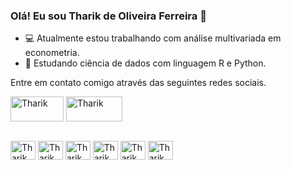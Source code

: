 ### Olá! Eu sou Tharik de Oliveira Ferreira 👋


- 💻 Atualmente estou trabalhando com análise multivariada em econometria.
- 📗 Estudando ciência de dados com linguagem R e Python.

<div>
  Entre em contato comigo através das seguintes redes sociais.
  
  <a href="https://www.linkedin.com/in/tharikff1/" target="_black"><img align="center" alt="Tharik" height="40" width="85" src="https://blog.waalaxy.com/wp-content/uploads/2021/01/logo-linkedin-actuel.jpg" target="_blank"></a>
  <a href="https://www.linkedin.com/in/tharikff1/" target="_black"><img align="center" alt="Tharik" height="40" width="90" src="https://s2.glbimg.com/Sh3mO4Lq_AzOU1E_jqzNupRlbwY=/0x0:695x330/984x0/smart/filters:strip_icc()/i.s3.glbimg.com/v1/AUTH_59edd422c0c84a879bd37670ae4f538a/internal_photos/bs/2019/5/T/0lB0hxQR2Bxs8vLGHEWw/gmail.jpg" target="_blank"></a>
</div>

<div style="display: inline_block"><br>
  <img align="center" alt="Tharik" height="30" width="40" src="https://cdn.jsdelivr.net/gh/devicons/devicon/icons/python/python-original-wordmark.svg">
  <img align="center" alt="Tharik" height="30" width="40" src="https://cdn.jsdelivr.net/gh/devicons/devicon/icons/r/r-original.svg">
  <img align="center" alt="Tharik" height="30" width="40" src="https://cdn.jsdelivr.net/gh/devicons/devicon/icons/latex/latex-original.svg">
  <img align="center" alt="Tharik" height="30" width="40" src="https://www.stata.com/includes/images/stata-logo-blue.svg">
  <img align="center" alt="Tharik" height="30" width="40" src="https://store-images.s-microsoft.com/image/apps.9729.14405452487353876.a6612b1c-3bfc-46da-ad7e-0dd83b65757d.be9b17fe-9781-42f6-9a3e-4914ef774843">
  <img align="center" alt="Tharik" height="30" width="40" src="https://cdn.jsdelivr.net/gh/devicons/devicon/icons/postgresql/postgresql-original-wordmark.svg">
</div>
          
  
